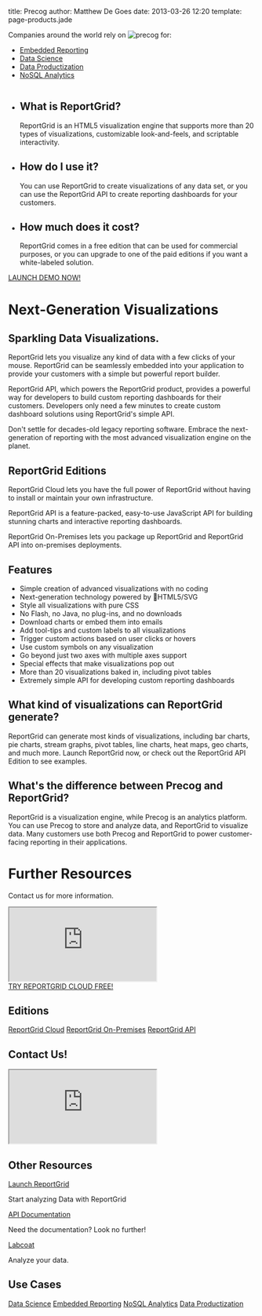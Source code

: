 title: Precog
author: Matthew De Goes
date: 2013-03-26 12:20
template: page-products.jade

<div id="section-use-casemenu">
    <div class="holder">
        <div id="head-usecase-menu">
            <p>Companies around the world rely on <img src="/images/graphic-precog-logo-sm-white.png" alt="precog" /> for:</p>
            <ul>
                <li>
                    <a href="/solutions/embedded-reporting/" class="active" target="_blank">Embedded Reporting</a>
                    <div id="menu-dropdown">
                    </div>
                </li>
                <li>
                    <a href="/solutions/data-science/" target="_blank">Data Science</a>
                </li>
                <li>
                    <a href="/solutions/data-productization/" target="_blank">Data Productization</a>
                </li>
                <li>
                    <a href="/solutions/no-sql-analytics/" target="_blank">NoSQL Analytics</a>
                </li>
            </ul>
            <a id="get-account-sticker" href="/account/login/"></a>
        </div>
    </div>
</div>
<div id="section-head-products">
    <div class="holder">
        <div id="body-headline">
            <div id="headline-product-logo">
                <img id="product-logo-reportgrid" src="/images/logo-headline-reportgrid.png" alt="" />
            </div>
        </div>
        <div id="custom-sankey">
            <div id="sankey-chart">
            </div>
        </div>
        <div id="head-keypoint">
            <ul>
                <li>
                    <h2>What is ReportGrid?</h2>
                    <p>ReportGrid is an HTML5 visualization engine that supports more than 20 types of visualizations, customizable look-and-feels, and scriptable interactivity.</p>
                </li>
                <li>
                    <h2>How do I use it?</h2>
                    <p>You can use ReportGrid to create visualizations of any data set, or you can use the ReportGrid API to create reporting dashboards for your customers.</p>
                </li>
                <li>
                    <h2>How much does it cost?</h2>
                    <p>ReportGrid comes in a free edition that can be used for commercial purposes, or you can upgrade to one of the paid editions if you want a white-labeled solution.</p>
                </li>
            </ul>
      </div>
    </div>
</div>
<div id="section-body-products">
    <div class="holder">
        <a id="launch-demo-sticker" target="_blank" href="http://builder.reportgrid.com/">LAUNCH DEMO NOW!</a>
        <div class="two-columns">
            <div id="body-links">
            </div>
            <div class="clear-left">
            </div>
            <h1>Next-Generation Visualizations</h1>
            <h2>Sparkling Data Visualizations.</h2>
            <p>ReportGrid lets you visualize any kind of data with a few clicks of your mouse. ReportGrid can be seamlessly embedded into your application to provide your customers with a simple but powerful report builder.</p>
            <p>ReportGrid API, which powers the ReportGrid product, provides a powerful way for developers to build custom reporting dashboards for their customers. Developers only need a few minutes to create custom dashboard solutions using ReportGrid's simple API.</p>
            <p>Don't settle for decades-old legacy reporting software. Embrace the next-generation of reporting with the most advanced visualization engine on the planet.</p>
            <h2>ReportGrid Editions</h2>
            <div id="advanced-editions-box">
                <a id="1" href="/editions/reportgrid-cloud/" class="edition-box cloud-edition"></a>
                <a id="2" href="/editions/reportgrid-api/" class="edition-box api-edition"></a>
                <a id="3" href="/editions/reportgrid-on-premises/" class="edition-box onpremise-edition active"></a>
                <div class="box-text 1">
                    <p>ReportGrid Cloud lets you have the full power of ReportGrid without having to install or maintain your own infrastructure.</p>
                </div>
                <div class="box-text 2">
                    <p>ReportGrid API is a feature-packed, easy-to-use JavaScript API for building stunning charts and interactive reporting dashboards.</p>
                </div>
                <div class="box-text 3">
                    <p>ReportGrid On-Premises lets you package up ReportGrid and ReportGrid API into on-premises deployments.</p>
                </div>
            </div>
            <div class="clear-left">
            </div>
            <h2>Features</h2>
            <ul>
                <li>Simple creation of advanced visualizations with no coding</li>
                <li>Next-generation technology powered by HTML5/SVG</li>
                <li>Style all visualizations with pure CSS</li>
                <li>No Flash, no Java, no plug-ins, and no downloads</li>
                <li>Download charts or embed them into emails</li>
                <li>Add tool-tips and custom labels to all visualizations</li>
                <li>Trigger custom actions based on user clicks or hovers</li>
                <li>Use custom symbols on any visualization</li>
                <li>Go beyond just two axes with multiple axes support</li>
                <li>Special effects that make visualizations pop out</li>
                <li>More than 20 visualizations baked in, including pivot tables</li>
                <li>Extremely simple API for developing custom reporting dashboards</li>
            </ul>
            <h2>What kind of visualizations can ReportGrid generate?</h2>
            <p>ReportGrid can generate most kinds of visualizations, including bar charts, pie charts, stream graphs, pivot tables, line charts, heat maps, geo charts, and much more. Launch ReportGrid now, or check out the ReportGrid API Edition to see examples.</p>
            <h2>What's the difference between Precog and ReportGrid?</h2>
            <p>ReportGrid is a visualization engine, while Precog is an analytics platform. You can use Precog to store and analyze data, and ReportGrid to visualize data. Many customers use both Precog and ReportGrid to power customer-facing reporting in their applications.</p>
            <h1>Further Resources</h1>
            <p>Contact us for more information.</p>
            <div class="form-iframe-half">
                <iframe src="http://www2.precog.com/l/17892/2013-02-20/6zlhd"></iframe>
            </div>
	</div>
	<div class="two-columns-end">
            <a class="red-background medium-button" href="/account/login/">TRY REPORTGRID CLOUD FREE!</a>
            <div id="body-side-resources">
                <h2>Editions</h2>
                <div id="editions">
                    <a href="/editions/reportgrid-cloud/">ReportGrid Cloud</a>
                    <a href="/editions/reportgrid-on-premises/">ReportGrid On-Premises</a>
                    <a href="/editions/reportgrid-api/">ReportGrid API</a>
                </div>
                <h2>Contact Us!</h2>
                <div id="form-iframe">
                    <iframe src="http://www2.precog.com/l/17892/2013-02-20/6zlhd"></iframe>
                </div>
                <h2>Other Resources</h2>
                <a href="http://builder.reportgrid.com">Launch ReportGrid</a>
                <p>Start analyzing Data with ReportGrid</p>
                <a href="http://api.reportgrid.com/doc/charts-api.v1.rst.html">API Documentation</a>
                <p>Need the documentation? Look no further!</p>
                <a href="/products/labcoat/">Labcoat</a>
                <p>Analyze your data.</p>
                <h2>Use Cases</h2>
                <div id="use-cases">
                    <a class="active" href="/solutions/data-science/">Data Science</a>
                    <a href="/solutions/embedded-reporting/">Embedded Reporting</a>
                    <a href="/solutions/no-sql-analytics/">NoSQL Analytics</a>
                    <a href="/solutions/data-productization/">Data Productization</a>
                </div>
            </div>
        </div>
	<div class="clear-left">
	</div>
    </div>
</div>
<div id="image-preloader">
<script src="https://api.reportgrid.com/js/reportgrid-charts.js?authCode=r59uh0XNfjFqI1M%2ByxJK33KGZ0Mm82UqEme9ShK7g12KlIHBhCZK1rFV7KdOHgZ7GAePArW%2FT4EuOgzCPCbZB%2BAGlqH7I8OeRMwxKJA5lSRO1GTNp5IkXcrS4rKVj0KT3jnc%2Fkc6gJBjzZPBwwX10Xgdg2%2B%2FKI1QnoOCVhDJ8Hg%3D"></script>
</div>